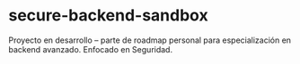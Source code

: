 # secure-backend-sandbox
Proyecto en desarrollo – parte de roadmap personal para especialización en backend avanzado.
Enfocado en Seguridad. 
